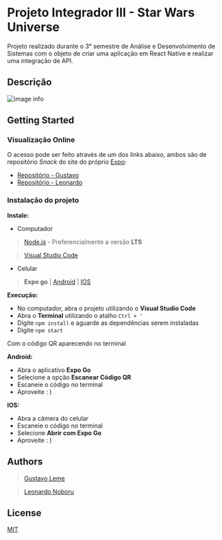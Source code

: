 # Projeto Integrador III - Star Wars Universe

Projeto realizado durante o 3° semestre de Análise e Desenvolvimento de Sistemas com o objeto de criar uma aplicação em React Native e realizar uma integração de API.

## Descrição

![image info](./pictures/image.png)

## Getting Started

### Visualização Online

O acesso pode ser feito através de um dos links abaixo, ambos são de repositório *Snack* do site do próprio [Expo](expo.dev):

- [Repositório - Gustavo](https://snack.expo.dev/@miithersz/starwarsuniverse)
- [Repositório - Leonardo](https://snack.expo.dev/@kinodesu/starwarsuniverse)

### Instalação do projeto

**Instale:**

- Computador

> [Node.js](https://nodejs.org) - Preferencialmente a versão **LTS**

> [Visual Studio Code](https://code.visualstudio.com/download)

- Celular

> **Expo go** | [Android](https://play.google.com/store/apps/details?id=host.exp.exponent) | [IOS](https://apps.apple.com/br/app/expo-go/id982107779)

**Execução:**

- No computador, abra o projeto utilizando o **Visual Studio Code**
- Abra o **Terminal** utilizando o atalho `Ctrl + '`
- Digite `npm install` e aguarde as dependências serem instaladas
- Digite `npm start`

Com o código QR aparecendo no terminal

**Android:**

- Abra o aplicativo **Expo Go**
- Selecione a opção **Escanear Código QR**
- Escaneie o código no terminal
- Aproveite : )

**IOS:**

- Abra a câmera do celular
- Escaneie o código no terminal
- Selecione **Abrir com Expo Go**
- Aproveite : )

## Authors

>[Gustavo Leme](https://github.com/MiiTHeRsZ)

>[Leonardo Noboru](https://github.com/KinoDesu)

## License

[MIT](https://choosealicense.com/licenses/mit/)
